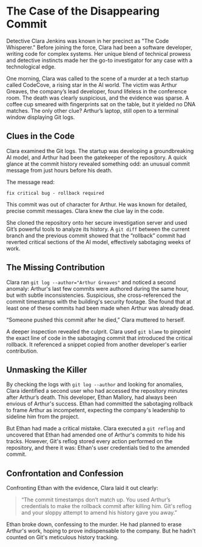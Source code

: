 # The Case of the Disappearing Commit

Detective Clara Jenkins was known in her precinct as "The Code Whisperer." Before joining the force, Clara had been a software developer, writing code for complex systems. Her unique blend of technical prowess and detective instincts made her the go-to investigator for any case with a technological edge.

One morning, Clara was called to the scene of a murder at a tech startup called CodeCove, a rising star in the AI world. The victim was Arthur Greaves, the company’s lead developer, found lifeless in the conference room. The death was clearly suspicious, and the evidence was sparse. A coffee cup smeared with fingerprints sat on the table, but it yielded no DNA matches. The only other clue? Arthur’s laptop, still open to a terminal window displaying Git logs.


## Clues in the Code

Clara examined the Git logs. The startup was developing a groundbreaking AI model, and Arthur had been the gatekeeper of the repository. A quick glance at the commit history revealed something odd: an unusual commit message from just hours before his death.

The message read:

`fix critical bug - rollback required`

This commit was out of character for Arthur. He was known for detailed, precise commit messages. Clara knew the clue lay in the code.

She cloned the repository onto her secure investigation server and used Git’s powerful tools to analyze its history. A `git diff` between the current branch and the previous commit showed that the “rollback” commit had reverted critical sections of the AI model, effectively sabotaging weeks of work.

## The Missing Contribution

Clara ran `git log --author="Arthur Greaves"` and noticed a second anomaly: Arthur's last few commits were authored during the same hour, but with subtle inconsistencies. Suspicious, she cross-referenced the commit timestamps with the building's security footage. She found that at least one of these commits had been made when Arthur was already dead.

“Someone pushed this commit after he died,” Clara muttered to herself.

A deeper inspection revealed the culprit. Clara used `git blame` to pinpoint the exact line of code in the sabotaging commit that introduced the critical rollback. It referenced a snippet copied from another developer's earlier contribution.

## Unmasking the Killer

By checking the logs with `git log --author` and looking for anomalies, Clara identified a second user who had accessed the repository minutes after Arthur’s death. This developer, Ethan Mallory, had always been envious of Arthur's success. Ethan had committed the sabotaging rollback to frame Arthur as incompetent, expecting the company's leadership to sideline him from the project.

But Ethan had made a critical mistake. Clara executed a `git reflog` and uncovered that Ethan had amended one of Arthur's commits to hide his tracks. However, Git's reflog stored every action performed on the repository, and there it was: Ethan's user credentials tied to the amended commit.

## Confrontation and Confession

Confronting Ethan with the evidence, Clara laid it out clearly:  
> “The commit timestamps don’t match up. You used Arthur’s credentials to make the rollback commit after killing him. Git's reflog and your sloppy attempt to amend his history gave you away.”

Ethan broke down, confessing to the murder. He had planned to erase Arthur's work, hoping to prove indispensable to the company. But he hadn't counted on Git's meticulous history tracking.
